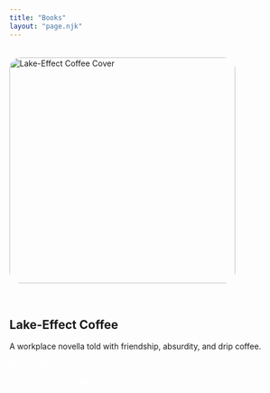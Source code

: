 ```yaml
---
title: "Books"
layout: "page.njk"
---
```


<section style="display: flex; gap: 2rem; flex-wrap: wrap; margin-top: 2rem;">
  <a href="{{ site.novellaUrl }}"><img src="/images/lake-effect-coffee.png" alt="Lake-Effect Coffee Cover" height="400" style="border-radius: 20px;"></a>
  
  <div>
    <h2>Lake-Effect Coffee</h2>
    <p>A workplace novella told with friendship, absurdity, and drip coffee.</p>
    <p>
      <a href="{{ site.novellaUrl }}" class="url-button" style="background-color: var(--color-primary); color: white;">Buy on Amazon</a>
    </p>
    <p>
      <a href="/series/lake-effect-coffee/" class="url-button" style="background-color: var(--color-dark-gray); color: white;">Read for free on From Scratch Press</a>
    </p>
  </div>
</section>
